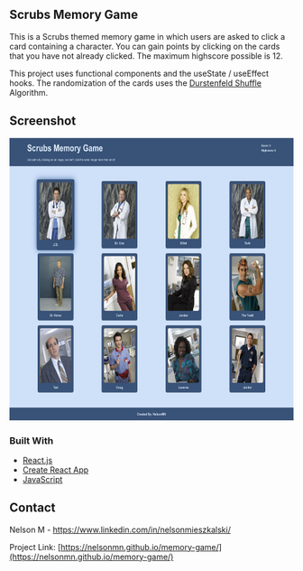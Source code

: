 
## Scrubs Memory Game

This is a Scrubs themed memory game in which users are asked to click a card containing a character. You can gain points by clicking on the cards that you have not already clicked. The maximum highscore possible is 12.

This project uses functional components and the useState / useEffect hooks. The randomization of the cards uses the [Durstenfeld Shuffle](https://en.wikipedia.org/wiki/Fisher%E2%80%93Yates_shuffle#The_modern_algorithm) Algorithm.

## Screenshot

<img src="src/styles/images/ScreenShot.png"
     alt="Scrubs Memory Game"
     style="height: 500px; width: 653.7279; margin: 0 auto;" />

### Built With

* [React.js](https://reactjs.org/)
* [Create React App](https://create-react-app.dev/)
* [JavaScript](https://www.javascript.com/)


## Contact

Nelson M - https://www.linkedin.com/in/nelsonmieszkalski/

Project Link: [https://nelsonmn.github.io/memory-game/](https://nelsonmn.github.io/memory-game/)